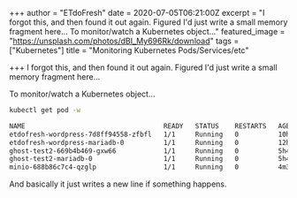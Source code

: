 +++
author = "ETdoFresh"
date = 2020-07-05T06:21:00Z
excerpt = "I forgot this, and then found it out again. Figured I'd just write a small memory fragment here... To monitor/watch a Kubernetes object..."
featured_image = "https://unsplash.com/photos/dBI_My696Rk/download"
tags = ["Kubernetes"]
title = "Monitoring Kubernetes Pods/Services/etc"

+++
I forgot this, and then found it out again. Figured I'd just write a small memory fragment here...

To monitor/watch a Kubernetes object...

``` bash
kubectl get pod -w

NAME                                   READY   STATUS    RESTARTS   AGE
etdofresh-wordpress-7d8ff94558-zfbfl   1/1     Running   0          10h
etdofresh-wordpress-mariadb-0          1/1     Running   0          12h
ghost-test2-669b4b469-gxw66            1/1     Running   0          5h43m
ghost-test2-mariadb-0                  1/1     Running   0          5h46m
minio-688b86c7c4-qzglp                 1/1     Running   0          4m38s
```

And basically it just writes a new line if something happens.